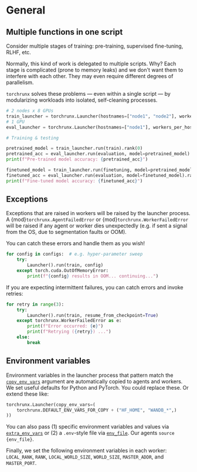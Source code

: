 # General

## Multiple functions in one script

Consider multiple stages of training: pre-training, supervised fine-tuning, RLHF, etc.

Normally, this kind of work is delegated to multiple scripts. Why? Each stage is complicated (prone to memory leaks) and we don't want them to interfere with each other. They may even require different degrees of parallelism.

`torchrunx` solves these problems — even within a single script — by modularizing workloads into isolated, self-cleaning processes.

```python
# 2 nodes x 8 GPUs
train_launcher = torchrunx.Launcher(hostnames=["node1", "node2"], workers_per_host=8)
# 1 GPU
eval_launcher = torchrunx.Launcher(hostnames=["node1"], workers_per_host=1)

# Training & testing

pretrained_model = train_launcher.run(train).rank(0)
pretrained_acc = eval_launcher.run(evaluation, model=pretrained_model).rank(0)
print(f"Pre-trained model accuracy: {pretrained_acc}")

finetuned_model = train_launcher.run(finetuning, model=pretrained_model).rank(0)
finetuned_acc = eval_launcher.run(evaluation, model=finetuned_model).rank(0)
print(f"Fine-tuned model accuracy: {finetuned_acc}")
```

## Exceptions

Exceptions that are raised in workers will be raised by the launcher process. A {mod}`torchrunx.AgentFailedError` or {mod}`torchrunx.WorkerFailedError` will be raised if any agent or worker dies unexpectedly (e.g. if sent a signal from the OS, due to segmentation faults or OOM).

You can catch these errors and handle them as you wish!

```python
for config in configs:  # e.g. hyper-parameter sweep
    try:
        Launcher().run(train, config)
    except torch.cuda.OutOfMemoryError:
        print(f"{config} results in OOM... continuing...")
```

If you are expecting intermittent failures, you can catch errors and invoke retries:

```python
for retry in range(3):
    try:
        Launcher().run(train, resume_from_checkpoint=True)
    except torchrunx.WorkerFailedError as e:
        print(f"Error occurred: {e}")
        print(f"Retrying ({retry}) ...")
    else:
        break    
```

## Environment variables

Environment variables in the launcher process that pattern match the [``copy_env_vars``](../api.md#torchrunx.Launcher.copy_env_vars) argument are automatically copied to agents and workers. We set useful defaults for Python and PyTorch. You could replace these. Or extend these like:

```python
torchrunx.Launcher(copy_env_vars=(
    torchrunx.DEFAULT_ENV_VARS_FOR_COPY + ("HF_HOME", "WANDB_*",)
))
```

You can also pass (1) specific environment variables and values via [``extra_env_vars``](../api.md#torchrunx.Launcher.extra_env_vars) or (2) a ``.env``-style file via [``env_file``](../api.md#torchrunx.Launcher.env_file). Our agents `source {env_file}`.

Finally, we set the following environment variables in each worker: `LOCAL_RANK`, `RANK`, `LOCAL_WORLD_SIZE`, `WORLD_SIZE`, `MASTER_ADDR`, and `MASTER_PORT`.

